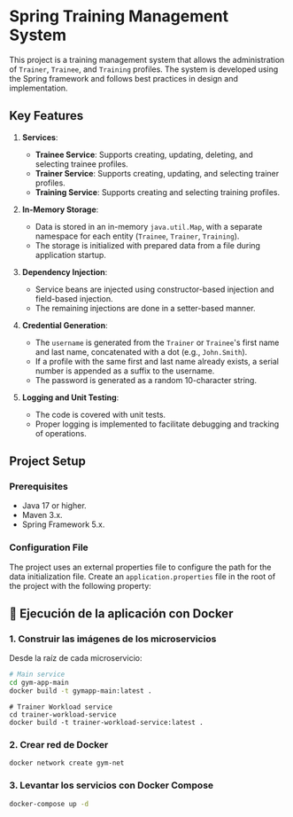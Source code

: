 # Spring Training Management System

This project is a training management system that allows the administration of `Trainer`, `Trainee`, and `Training` profiles. The system is developed using the Spring framework and follows best practices in design and implementation.

## Key Features

1. **Services**:
   - **Trainee Service**: Supports creating, updating, deleting, and selecting trainee profiles.
   - **Trainer Service**: Supports creating, updating, and selecting trainer profiles.
   - **Training Service**: Supports creating and selecting training profiles.

2. **In-Memory Storage**:
   - Data is stored in an in-memory `java.util.Map`, with a separate namespace for each entity (`Trainee`, `Trainer`, `Training`).
   - The storage is initialized with prepared data from a file during application startup.

3. **Dependency Injection**:
   - Service beans are injected using constructor-based injection and field-based injection.
   - The remaining injections are done in a setter-based manner.

4. **Credential Generation**:
   - The `username` is generated from the `Trainer` or `Trainee`'s first name and last name, concatenated with a dot (e.g., `John.Smith`).
   - If a profile with the same first and last name already exists, a serial number is appended as a suffix to the username.
   - The password is generated as a random 10-character string.

5. **Logging and Unit Testing**:
   - The code is covered with unit tests.
   - Proper logging is implemented to facilitate debugging and tracking of operations.

## Project Setup

### Prerequisites

- Java 17 or higher.
- Maven 3.x.
- Spring Framework 5.x.

### Configuration File

The project uses an external properties file to configure the path for the data initialization file. Create an `application.properties` file in the root of the project with the following property:

## 🚀 Ejecución de la aplicación con Docker

### 1. Construir las imágenes de los microservicios
Desde la raíz de cada microservicio:

```bash
# Main service
cd gym-app-main
docker build -t gymapp-main:latest .
```

```
# Trainer Workload service
cd trainer-workload-service
docker build -t trainer-workload-service:latest .
```

### 2. Crear red de Docker
```
docker network create gym-net
 ```

### 3. Levantar los servicios con Docker Compose
```bash
docker-compose up -d
```
